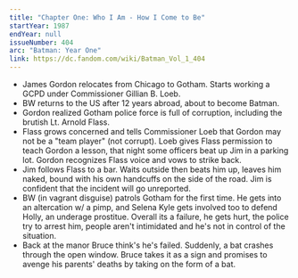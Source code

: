 ```yaml
---
title: "Chapter One: Who I Am - How I Come to Be"
startYear: 1987
endYear: null
issueNumber: 404
arc: "Batman: Year One"
link: https://dc.fandom.com/wiki/Batman_Vol_1_404
---
```


- James Gordon relocates from Chicago to Gotham. Starts working a GCPD under Commissioner Gillian B. Loeb.
- BW returns to the US after 12 years abroad, about to become Batman.
- Gordon realized Gotham police force is full of corruption, including the brutish Lt. Arnold Flass.
- Flass grows concerned and tells Commissioner Loeb that Gordon may not be a "team player" (not corrupt). Loeb gives Flass permission to teach Gordon a lesson, that night some officers beat up Jim in a parking lot. Gordon recognizes Flass voice and vows to strike back.
- Jim follows Flass to a bar. Waits outside then beats him up, leaves him naked, bound with his own handcuffs on the side of the road. Jim is confident that the incident will go unreported.
- BW (in vagrant disguise) patrols Gotham for the first time. He gets into an altercation w/ a pimp, and Selena Kyle gets involved too to defend Holly, an underage prostitue. Overall its a failure, he gets hurt, the police try to arrest him, people aren't intimidated and he's not in control of the situation.
- Back at the manor Bruce think's he's failed. Suddenly, a bat crashes through the open window. Bruce takes it as a sign and promises to avenge his parents' deaths by taking on the form of a bat.
